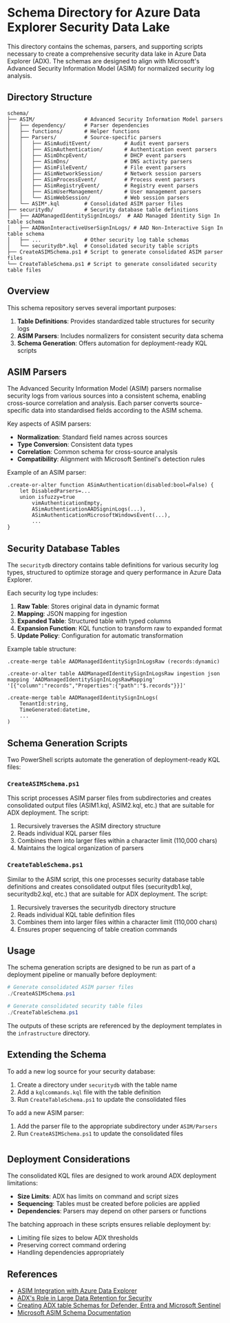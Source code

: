 # Schema Directory for Azure Data Explorer Security Data Lake

This directory contains the schemas, parsers, and supporting scripts necessary to create a comprehensive security data lake in Azure Data Explorer (ADX). The schemas are designed to align with Microsoft's Advanced Security Information Model (ASIM) for normalized security log analysis.

## Directory Structure

```
schema/
├── ASIM/                # Advanced Security Information Model parsers
│   ├── dependency/      # Parser dependencies
│   ├── functions/       # Helper functions
│   ├── Parsers/         # Source-specific parsers
│   │   ├── ASimAuditEvent/           # Audit event parsers
│   │   ├── ASimAuthentication/       # Authentication event parsers
│   │   ├── ASimDhcpEvent/            # DHCP event parsers
│   │   ├── ASimDns/                  # DNS activity parsers
│   │   ├── ASimFileEvent/            # File event parsers
│   │   ├── ASimNetworkSession/       # Network session parsers
│   │   ├── ASimProcessEvent/         # Process event parsers
│   │   ├── ASimRegistryEvent/        # Registry event parsers
│   │   ├── ASimUserManagement/       # User management parsers
│   │   └── ASimWebSession/           # Web session parsers
│   └── ASIM*.kql        # Consolidated ASIM parser files
├── securitydb/          # Security database table definitions
│   ├── AADManagedIdentitySignInLogs/  # AAD Managed Identity Sign In table schema
│   ├── AADNonInteractiveUserSignInLogs/ # AAD Non-Interactive Sign In table schema
│   ├── ...              # Other security log table schemas
│   └── securitydb*.kql  # Consolidated security table scripts
├── CreateASIMSchema.ps1 # Script to generate consolidated ASIM parser files
└── CreateTableSchema.ps1 # Script to generate consolidated security table files
```

## Overview

This schema repository serves several important purposes:

1. **Table Definitions**: Provides standardized table structures for security logs
2. **ASIM Parsers**: Includes normalizers for consistent security data schema
3. **Schema Generation**: Offers automation for deployment-ready KQL scripts

## ASIM Parsers

The Advanced Security Information Model (ASIM) parsers normalise security logs from various sources into a consistent schema, enabling cross-source correlation and analysis. Each parser converts source-specific data into standardised fields according to the ASIM schema.

Key aspects of ASIM parsers:

- **Normalization**: Standard field names across sources
- **Type Conversion**: Consistent data types
- **Correlation**: Common schema for cross-source analysis
- **Compatibility**: Alignment with Microsoft Sentinel's detection rules

Example of an ASIM parser:

```kql
.create-or-alter function ASimAuthentication(disabled:bool=False) {
    let DisabledParsers=...
    union isfuzzy=true
        vimAuthenticationEmpty,    
        ASimAuthenticationAADSigninLogs(...),
        ASimAuthenticationMicrosoftWindowsEvent(...),
        ...
}
```

## Security Database Tables

The `securitydb` directory contains table definitions for various security log types, structured to optimize storage and query performance in Azure Data Explorer.

Each security log type includes:

1. **Raw Table**: Stores original data in dynamic format
2. **Mapping**: JSON mapping for ingestion
3. **Expanded Table**: Structured table with typed columns
4. **Expansion Function**: KQL function to transform raw to expanded format
5. **Update Policy**: Configuration for automatic transformation

Example table structure:

```kql
.create-merge table AADManagedIdentitySignInLogsRaw (records:dynamic)

.create-or-alter table AADManagedIdentitySignInLogsRaw ingestion json mapping 'AADManagedIdentitySignInLogsRawMapping' '[{"column":"records","Properties":{"path":"$.records"}}]'

.create-merge table AADManagedIdentitySignInLogs(
    TenantId:string,
    TimeGenerated:datetime,
    ...
)
```

## Schema Generation Scripts

Two PowerShell scripts automate the generation of deployment-ready KQL files:

### `CreateASIMSchema.ps1`

This script processes ASIM parser files from subdirectories and creates consolidated output files (ASIM1.kql, ASIM2.kql, etc.) that are suitable for ADX deployment. The script:

1. Recursively traverses the ASIM directory structure
2. Reads individual KQL parser files
3. Combines them into larger files within a character limit (110,000 chars)
4. Maintains the logical organization of parsers

### `CreateTableSchema.ps1`

Similar to the ASIM script, this one processes security database table definitions and creates consolidated output files (securitydb1.kql, securitydb2.kql, etc.) that are suitable for ADX deployment. The script:

1. Recursively traverses the securitydb directory structure
2. Reads individual KQL table definition files
3. Combines them into larger files within a character limit (110,000 chars)
4. Ensures proper sequencing of table creation commands

## Usage

The schema generation scripts are designed to be run as part of a deployment pipeline or manually before deployment:

```powershell
# Generate consolidated ASIM parser files
./CreateASIMSchema.ps1

# Generate consolidated security table files
./CreateTableSchema.ps1
```

The outputs of these scripts are referenced by the deployment templates in the `infrastructure` directory.

## Extending the Schema

To add a new log source for your security database:

1. Create a directory under `securitydb` with the table name
2. Add a `kqlcommands.kql` file with the table definition
3. Run `CreateTableSchema.ps1` to update the consolidated files

To add a new ASIM parser:

1. Add the parser file to the appropriate subdirectory under `ASIM/Parsers`
2. Run `CreateASIMSchema.ps1` to update the consolidated files



# 



## Deployment Considerations

The consolidated KQL files are designed to work around ADX deployment limitations:

- **Size Limits**: ADX has limits on command and script sizes
- **Sequencing**: Tables must be created before policies are applied
- **Dependencies**: Parsers may depend on other parsers or functions

The batching approach in these scripts ensures reliable deployment by:

- Limiting file sizes to below ADX thresholds
- Preserving correct command ordering
- Handling dependencies appropriately

## References

- [ASIM Integration with Azure Data Explorer](https://laurierhodes.info/node/176)
- [ADX's Role in Large Data Retention for Security](https://www.laurierhodes.info/node/166)
- [Creating ADX table Schemas for Defender, Entra and Microsoft Sentinel](https://www.laurierhodes.info/node/154)
- [Microsoft ASIM Schema Documentation](https://docs.microsoft.com/en-us/azure/sentinel/normalization-schema)
